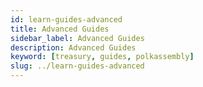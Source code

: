 ```yaml
---
id: learn-guides-advanced
title: Advanced Guides
sidebar_label: Advanced Guides
description: Advanced Guides
keyword: [treasury, guides, polkassembly]
slug: ../learn-guides-advanced
---
```

